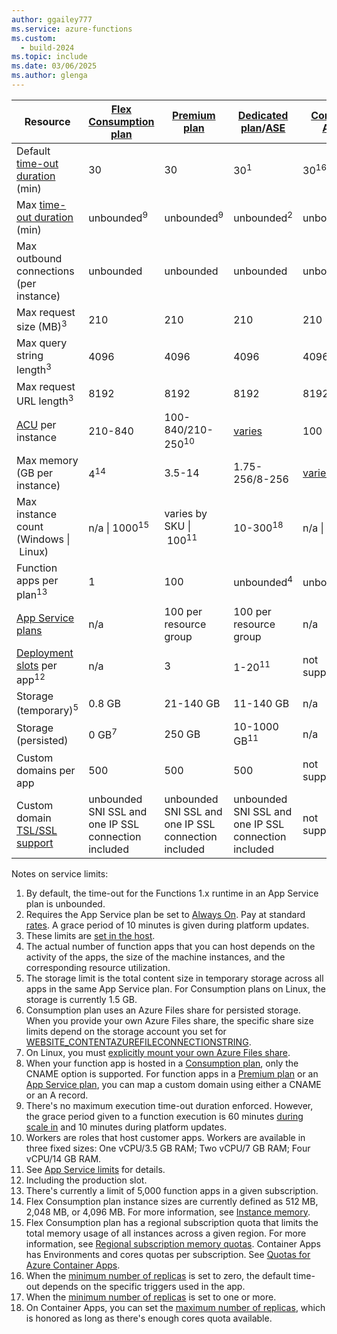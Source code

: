 ```yaml
---
author: ggailey777
ms.service: azure-functions
ms.custom:
  - build-2024
ms.topic: include
ms.date: 03/06/2025
ms.author: glenga
---
```

| Resource |[Flex Consumption plan](/azure/azure-functions/flex-consumption-plan)|[Premium plan](/azure/azure-functions/functions-premium-plan)|[Dedicated plan](/azure/azure-functions/dedicated-plan)/[ASE](/azure/app-service/environment/intro)| [Container Apps](/azure/azure-functions/functions-container-apps-hosting)|[Consumption plan](/azure/azure-functions/consumption-plan)|
| --- | --- | --- | --- | --- | --- | 
| Default [time-out duration](/azure/azure-functions/functions-scale#timeout) (min) | 30 | 30 |30<sup>1</sup> | 30<sup>16</sup> |5 |
| Max [time-out duration](/azure/azure-functions/functions-scale#timeout) (min) | unbounded<sup>9</sup> | unbounded<sup>9</sup> | unbounded<sup>2</sup> | unbounded<sup>17</sup> |10 |
| Max outbound connections (per instance) |  unbounded | unbounded | unbounded | unbounded |600 active (1200 total) |
| Max request size (MB)<sup>3</sup> |  210 | 210 | 210 | 210 |210 |
| Max query string length<sup>3</sup> |  4096 | 4096 | 4096 | 4096 | 4096 |
| Max request URL length<sup>3</sup> | 8192 | 8192 | 8192 | 8192 | 8192 | 
|[ACU](/azure/virtual-machines/acu) per instance |  210-840 | 100-840/210-250<sup>10</sup> | [varies](/azure/container-apps/billing) |100 | varies |
| Max memory (GB per instance) | 4<sup>14</sup> |  3.5-14 | 1.75-256/8-256 | [varies](/azure/container-apps/billing) |1.5 | 
| Max instance count (Windows&nbsp;\|&nbsp;Linux) |  n/a&nbsp;\|&nbsp;1000<sup>15</sup> | varies by SKU&nbsp;\|&nbsp;100<sup>11</sup> |  10-300<sup>18</sup> | n/a&nbsp;\|&nbsp;1000<sup>15</sup> | 200&nbsp;\|&nbsp;100 | 
| Function apps per plan<sup>13</sup> |  1 | 100 | unbounded<sup>4</sup> | unbounded<sup>4</sup> |100 |
| [App Service plans](/azure/app-service/overview-hosting-plans) |  n/a | 100 per resource group |100 per resource group | n/a | 100 per [region](https://azure.microsoft.com/global-infrastructure/regions/) |
| [Deployment slots](/azure/azure-functions/functions-deployment-slots) per app<sup>12</sup> |  n/a | 3 | 1-20<sup>11</sup> | not supported |2 |
| Storage (temporary)<sup>5</sup> |  0.8 GB | 21-140 GB |11-140 GB | n/a |0.5 GB |
| Storage (persisted) |  0 GB<sup>7</sup> | 250 GB |10-1000 GB<sup>11</sup> | n/a |1 GB<sup>6,7</sup> |
| Custom domains per app</a> | 500 | 500 | 500 | not supported |500<sup>7</sup> |
| Custom domain [TSL/SSL support](/azure/app-service/configure-ssl-bindings) | unbounded SNI SSL and one IP SSL connection included | unbounded SNI SSL and one IP SSL connection included |unbounded SNI SSL and one IP SSL connection included | not supported |unbounded SNI SSL connection included |

Notes on service limits:

1. By default, the time-out for the Functions 1.x runtime in an App Service plan is unbounded.  
2. Requires the App Service plan be set to [Always On](/azure/azure-functions/dedicated-plan#always-on). Pay at standard [rates](https://azure.microsoft.com/pricing/details/app-service/). A grace period of 10 minutes is given during platform updates.
3. These limits are [set in the host](https://github.com/Azure/azure-functions-host/blob/dev/src/WebJobs.Script.WebHost/web.config).  
4. The actual number of function apps that you can host depends on the activity of the apps, the size of the machine instances, and the corresponding resource utilization.  
5. The storage limit is the total content size in temporary storage across all apps in the same App Service plan. For Consumption plans on Linux, the storage is currently 1.5 GB.
6. Consumption plan uses an Azure Files share for persisted storage. When you provide your own Azure Files share, the specific share size limits depend on the storage account you set for [WEBSITE_CONTENTAZUREFILECONNECTIONSTRING](/azure/azure-functions/functions-app-settings#website_contentazurefileconnectionstring). 
7. On Linux, you must [explicitly mount your own Azure Files share](/azure/azure-functions/storage-considerations#mount-file-shares).
8. When your function app is hosted in a [Consumption plan](/azure/azure-functions/consumption-plan), only the CNAME option is supported. For function apps in a [Premium plan](/azure/azure-functions/functions-premium-plan) or an [App Service plan](/azure/azure-functions/dedicated-plan), you can map a custom domain using either a CNAME or an A record.  
9. There's no maximum execution time-out duration enforced. However, the grace period given to a function execution is 60 minutes [during scale in](../articles/azure-functions/event-driven-scaling.md#scale-in-behaviors) and 10 minutes during platform updates.
10. Workers are roles that host customer apps. Workers are available in three fixed sizes: One vCPU/3.5 GB RAM; Two vCPU/7 GB RAM; Four vCPU/14 GB RAM.   
11. See [App Service limits](/azure/azure-resource-manager/management/azure-subscription-service-limits#app-service-limits) for details.  
12. Including the production slot.  
13. There's currently a limit of 5,000 function apps in a given subscription. 
14. Flex Consumption plan instance sizes are currently defined as 512 MB, 2,048 MB, or 4,096 MB. For more information, see [Instance memory](/azure/azure-functions/flex-consumption-plan#instance-memory).  
15. Flex Consumption plan has a regional subscription quota that limits the total memory usage of all instances across a given region. For more information, see [Regional subscription memory quotas](/azure/azure-functions/flex-consumption-plan#regional-subscription-memory-quotas). Container Apps has Environments and cores quotas per subscription. See [Quotas for Azure Container Apps](/azure/container-apps/quotas).
16. When the [minimum number of replicas](/azure/container-apps/scale-app#scale-definition) is set to zero, the default time-out depends on the specific triggers used in the app.
17. When the [minimum number of replicas](../articles/container-apps/scale-app.md#scale-definition) is set to one or more.
18. On Container Apps, you can set the [maximum number of replicas](/azure/container-apps/scale-app#scale-definition), which is honored as long as there's enough cores quota available.

